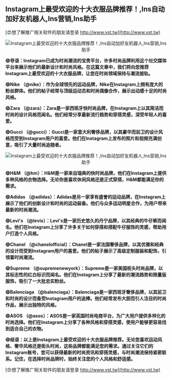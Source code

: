 ## **Instagram上最受欢迎的十大衣服品牌推荐！,Ins自动加好友机器人,Ins营销,Ins助手**

[😍想了解推广相关软件的朋友请登录 http://www.vst.tw](http://www.vst.tw)

 <center><img src="https://vst.tw/MP4/tuiguang/png/7.png" alt="Instagram上最受欢迎的十大衣服品牌推荐！,Ins自动加好友机器人,Ins营销,Ins助手"></center>

**😄导语：Instagram已成为时尚潮流的宝贵平台，许多时尚品牌利用这个社交媒体平台来展示他们的最新设计和时尚风格。在这篇文章中，我们将向您推荐Instagram上最受欢迎的十大衣服品牌，让您在时尚领域保持与潮流接轨。**

**😄Nike （@nike）：作为全球领先的运动品牌，Nike在Instagram上拥有庞大的粉丝群体。他们的帖子经常与顶级运动员和时尚偶像合作，展示出动感十足的时尚风格。**

**😄Zara （@zara）：Zara是一家西班牙快时尚品牌，在Instagram上以其简洁而时尚的设计风格而闻名。他们经常分享最新流行趋势和穿搭灵感，深受年轻人的喜爱。**

**😄Gucci （@gucci）：Gucci是一家意大利奢侈品牌，以其豪华而前卫的设计风格而受到Instagram用户的喜爱。他们在Instagram上发布的照片和视频充满创意，吸引了大量时尚追随者。**

 <center><img src="https://vst.tw/MP4/tuiguang/png/5.png" alt="Instagram上最受欢迎的十大衣服品牌推荐！,Ins自动加好友机器人,Ins营销,Ins助手"></center>

**😄H&M （@hm）：H&M是一家来自瑞典的快时尚品牌，他们在Instagram上提供多种风格的衣物选择。无论你是喜欢休闲风格还是正式穿搭，H&M都能满足你的需求。**

**😄Adidas （@adidas）：Adidas是另一家享有盛誉的运动品牌，在Instagram上展示了他们的创新设计和时尚的运动装备。他们与众多运动明星合作，为用户带来最新的时尚潮流。**

**😄Levi's （@levis）：Levi's是一家历史悠久的丹宁品牌，以其经典的牛仔裤而闻名。他们在Instagram上分享了许多关于如何穿搭和搭配牛仔服饰的灵感，帮助用户打造个人风格。**

**😄Chanel （@chanelofficial）：Chanel是一家法国奢侈品牌，以其优雅和经典的设计而受到Instagram用户的喜爱。他们的帖子展示了高级定制服装和配饰，引领着时尚潮流。**

**😄Supreme （@supremenewyork）：Supreme是一家美国街头时尚品牌，以其标志性的红白标识而闻名。他们在Instagram上分享了最新的潮流趋势和限量版服饰，吸引了一大批忠实粉丝。**

**😄Balenciaga （@balenciaga）：Balenciaga是一家西班牙奢侈品牌，以其前卫和时尚的设计而备受Instagram用户的追捧。他们经常发布大胆而引人注目的时尚作品，展示出独特的风格。**

**😄ASOS （@asos）：ASOS是一家英国时尚电商平台，为广大用户提供多样化的时尚选择。他们在Instagram上分享了各种风格和穿搭灵感，使用户能够更容易找到适合自己的衣物。**

**😄结语：以上是Instagram上最受欢迎的十大衣服品牌推荐。无论您喜欢运动风格、奢华风格还是街头时尚，这些品牌都能满足您的需求。通过关注它们的Instagram账号，您可以获得最新的时尚资讯和穿搭灵感，与时尚潮流保持紧密联系。记住，在选择时尚品牌时，始终关注您的个人风格和舒适感。**

[😍想了解推广相关软件的朋友请登录 http://www.vst.tw](http://www.vst.tw)



